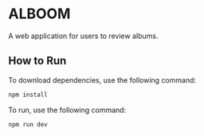 # ALBOOM

A web application for users to review albums.

## How to Run

To download dependencies, use the following command:
```bash
npm install
```

To run, use the following command:
```bash
npm run dev
```